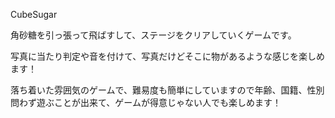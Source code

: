 CubeSugar

角砂糖を引っ張って飛ばすして、ステージをクリアしていくゲームです。

写真に当たり判定や音を付けて、写真だけどそこに物があるような感じを楽しめます！

落ち着いた雰囲気のゲームで、難易度も簡単にしていますので年齢、国籍、性別問わず遊ぶことが出来て、ゲームが得意じゃない人でも楽しめます！
